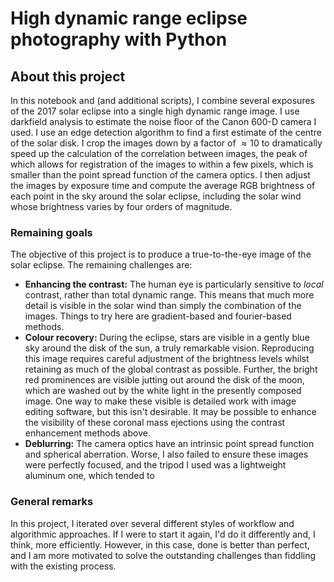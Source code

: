 # High dynamic range eclipse photography with Python

## About this project

In this notebook and (and additional scripts), I combine several exposures of the 2017 solar eclipse into a single high dynamic range image. I use darkfield analysis to estimate the noise floor of the Canon 600-D camera I used. I use an edge detection algorithm to find a first estimate of the centre of the solar disk. I crop the images down by a factor of $\approx 10$ to dramatically speed up the calculation of the correlation between images, the peak of which allows for registration of the images to within a few pixels, which is smaller than the point spread function of the camera optics. I then adjust the images by exposure time and compute the average RGB brightness of each point in the sky around the solar eclipse, including the solar wind whose brightness varies by four orders of magnitude. 

### Remaining goals

The objective of this project is to produce a true-to-the-eye image of the solar eclipse. The remaining challenges are:
* **Enhancing the contrast:** The human eye is particularly sensitive to *local* contrast, rather than total dynamic range. This means that much more detail is visible in the solar wind than simply the combination of the images. Things to try here are gradient-based and fourier-based methods.
* **Colour recovery:** During the eclipse, stars are visible in a gently blue sky around the disk of the sun, a truly remarkable vision. Reproducing this image requires careful adjustment of the brightness levels whilst retaining as much of the global contrast as possible. Further, the bright red prominences are visible jutting out around the disk of the moon, which are washed out by the white light in the presently composed image. One way to make these visible is detailed work with image editing software, but this isn't desirable. It may be possible to enhance the visibility of these coronal mass ejections using the contrast enhancement methods above.
* **Deblurring:** The camera optics have an intrinsic point spread function and spherical aberration. Worse, I also failed to ensure these images were perfectly focused, and the tripod I used was a lightweight aluminum one, which tended to 

### General remarks

In this project, I iterated over several different styles of workflow and algorithmic approaches. If I were to start it again, I'd do it differently and, I think, more efficiently. However, in this case, done is better than perfect, and I am more motivated to solve the outstanding challenges than fiddling with the existing process.